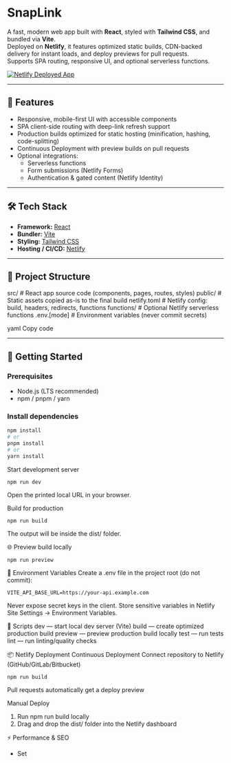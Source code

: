 # SnapLink

A fast, modern web app built with **React**, styled with **Tailwind CSS**, and bundled via **Vite**.  
Deployed on **Netlify**, it features optimized static builds, CDN-backed delivery for instant loads, and deploy previews for pull requests.  
Supports SPA routing, responsive UI, and optional serverless functions.

[![Netlify Deployed App](https://upload.wikimedia.org/wikipedia/commons/b/b8/Netlify_logo_%282%29.svg)](https://precious-elf-1e315b.netlify.app/)


---

## 🚀 Features
- Responsive, mobile-first UI with accessible components  
- SPA client-side routing with deep-link refresh support  
- Production builds optimized for static hosting (minification, hashing, code-splitting)  
- Continuous Deployment with preview builds on pull requests  
- Optional integrations:  
  - Serverless functions  
  - Form submissions (Netlify Forms)  
  - Authentication & gated content (Netlify Identity)  

---

## 🛠 Tech Stack
- **Framework:** [React](https://react.dev/)  
- **Bundler:** [Vite](https://vitejs.dev/)  
- **Styling:** [Tailwind CSS](https://tailwindcss.com/)  
- **Hosting / CI/CD:** [Netlify](https://www.netlify.com/)  

---

## 📂 Project Structure
src/ # React app source code (components, pages, routes, styles)
public/ # Static assets copied as-is to the final build
netlify.toml # Netlify config: build, headers, redirects, functions
functions/ # Optional Netlify serverless functions
.env.[mode] # Environment variables (never commit secrets)

yaml
Copy code

---

## 🏁 Getting Started

### Prerequisites
- Node.js (LTS recommended)  
- npm / pnpm / yarn  

### Install dependencies
```bash
npm install
# or
pnpm install
# or
yarn install
```
Start development server
```
npm run dev
```
Open the printed local URL in your browser.

Build for production
```
npm run build
```
The output will be inside the dist/ folder.

🌐 Preview build locally
```
npm run preview
```
🔑 Environment Variables
Create a .env file in the project root (do not commit):
```
VITE_API_BASE_URL=https://your-api.example.com
```
Never expose secret keys in the client.
Store sensitive variables in Netlify Site Settings → Environment Variables.

📜 Scripts
dev — start local dev server (Vite)
build — create optimized production build
preview — preview production build locally
test — run tests
lint — run linting/quality checks

📦 Netlify Deployment
Continuous Deployment
Connect repository to Netlify (GitHub/GitLab/Bitbucket)
```
npm run build
```
Pull requests automatically get a deploy preview

Manual Deploy
1. Run npm run build locally
2. Drag and drop the dist/ folder into the Netlify dashboard

⚡ Performance & SEO
* Set <title>, meta description, and Open Graph tags in index.html
* Optimize and lazy-load images
* Configure headers, redirects, and caching in netlify.toml
  
🧪 Testing
Unit testing: Vitest or Jest
E2E testing: Cypress
Run tests locally or add to CI pipelines (Netlify plugins available)

🤝 Contributing
1. Fork and clone the repository
2. Create a feature branch
3. Commit changes using conventional commits
4. Push and open a pull request → Netlify generates a preview deploy

🗺 Roadmap
 Add Feature X
 Improve Core Web Vitals performance
 Accessibility and keyboard navigation polish

📄 License
This project is licensed under the MIT License.
See LICENSE for details.

🙏 Acknowledgments
React
Vite
Tailwind CSS
Netlify for hosting and CI/CD support

 The UI 
 <img width="1075" height="2039" alt="screen1" src="https://github.com/user-attachments/assets/85a42547-d80d-40cc-b48d-1316437daa29" />
<img width="1075" height="1710" alt="screen2" src="https://github.com/user-attachments/assets/46151049-b587-4aac-8569-dc9b5b29635a" />
<img width="1075" height="2296" alt="screen3" src="https://github.com/user-attachments/assets/d10bcc46-9f59-4cf6-ac4b-85c24ba7f89f" />
